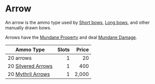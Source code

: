 # Arrow

An arrow is the ammo type used by [Short bows](../Ranged%20Weapons/Light%20Bow.md), [Long bows](../Ranged%20Weapons/Heavy%20Bow.md), and other manually drawn bows.

Arrows have the [Mundane Property](../../Material%20Properties/Mundane%20Property.md) and deal [Mundane Damage](../../../Game%20Procedures/Combat/Damage%20Types/Mundane%20Damage.md).

| Ammo Type                                                                | Slots | Price |
| ------------------------------------------------------------------------ | ----: | ----: |
| 20 arrows                                                                |     1 |    20 |
| 20 [Silvered Arrows](../../Material%20Properties/Silvered%20Property.md) |     1 |   400 |
| 20 [Mythril Arrows](../../Material%20Properties/Mythril%20Property.md)   |     1 | 2,000 |
